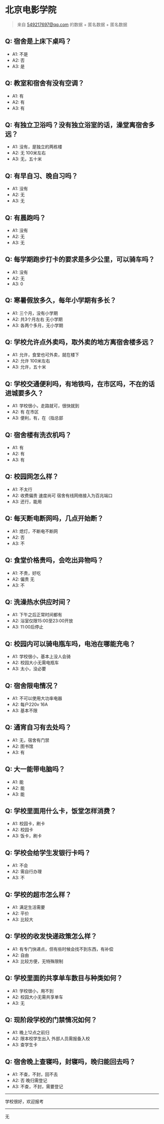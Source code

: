 # 北京电影学院
> 来自 549217697@qq.com 的数据 + 匿名数据 + 匿名数据
## Q: 宿舍是上床下桌吗？
- A1: 不是
- A2: 否
- A3: 是
## Q: 教室和宿舍有没有空调？
- A1: 有
- A2: 有
- A3: 有
## Q: 有独立卫浴吗？没有独立浴室的话，澡堂离宿舍多远？
- A1: 没有，是独立的两栋楼
- A2: 无 100米左右
- A3: 无，五十米
## Q: 有早自习、晚自习吗？
- A1: 没有
- A2: 无
- A3: 无
## Q: 有晨跑吗？
- A1: 没有
- A2: 无
- A3: 无
## Q: 每学期跑步打卡的要求是多少公里，可以骑车吗？
- A1: 没有
- A2: 无
- A3: 0
## Q: 寒暑假放多久，每年小学期有多长？
- A1: 三个月，没有小学期
- A2: 共3个月左右 无小学期
- A3: 各两个多月，无小学期
## Q: 学校允许点外卖吗，取外卖的地方离宿舍楼多远？
- A1: 允许，食堂也可外卖，就在楼下
- A2: 允许 100米左右
- A3: 允许，五十米
## Q: 学校交通便利吗，有地铁吗，在市区吗，不在的话进城要多久？
- A1: 学校很小，走路就可，很快就到
- A2: 有 在市区
- A3: 便利，有，在（指总部
## Q: 宿舍楼有洗衣机吗？
- A1: 有
- A2: 有
- A3: 有
## Q: 校园网怎么样？
- A1: 不太行
- A2: 收费偏贵 速度尚可 宿舍有线网络接入为百兆端口
- A3: 还行，能用
## Q: 每天断电断网吗，几点开始断？
- A1: 熄灯，不断电不断网
- A2: 否
- A3: 不
## Q: 食堂价格贵吗，会吃出异物吗？
- A1: 不贵，好吃
- A2: 偏贵 无
- A3: 不
## Q: 洗澡热水供应时间？
- A1: 下午之后正常时间都有
- A2: 浴室仅限15:00至23:00开放
- A3: 11:00后停止
## Q: 校园内可以骑电瓶车吗，电池在哪能充电？
- A1: 学校很小，基本上没人会骑
- A2: 校园大小无需电瓶车
- A3: 太小，没必要
## Q: 宿舍限电情况？
- A1: 不可以使用大功率电器
- A2: 每户220v 16A
- A3: 基本不限
## Q: 通宵自习有去处吗？
- A1: 无，宿舍有门禁
- A2: 图书馆
- A3: 有
## Q: 大一能带电脑吗？
- A1: 能
- A2: 能
- A3: 能
## Q: 学校里面用什么卡，饭堂怎样消费？
- A1: 校园卡，刷卡
- A2: 校园卡
- A3: 饭卡，刷卡
## Q: 学校会给学生发银行卡吗？
- A1: 不会
- A2: 需自行办理
- A3: 不
## Q: 学校的超市怎么样？
- A1: 满足生活需要
- A2: 平价
- A3: 比较大
## Q: 学校的收发快递政策怎么样？
- A1: 有专门快递点，但有些时候会找不到东西，有补偿
- A2: 自由
- A3: 比较方便，无特殊限制
## Q: 学校里面的共享单车数目与种类如何？
- A1: 学校很小，用不到
- A2: 校园大小无需共享单车
- A3: 无
## Q: 现阶段学校的门禁情况如何？
- A1: 晚上12点之前归
- A2: 限本校学生出入 外部人员需报备入校
- A3: 查学生卡
## Q: 宿舍晚上查寝吗，封寝吗，晚归能回去吗？
- A1: 不查，不封，回不去
- A2: 否 晚归需登记
- A3: 不查，不封，需要登记
***
学校很好，欢迎报考
***
无